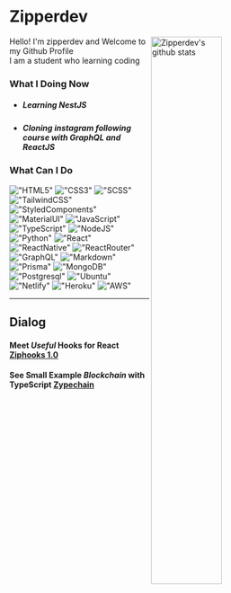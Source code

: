 # Zipperdev

<img align="right" alt="Zipperdev's github stats" width="50%" src="https://github-readme-stats.vercel.app/api?username=zipperdev&show_icons=true">

Hello! I'm zipperdev and Welcome to my Github Profile<br/>
I am a student who learning coding

### What I Doing Now
- ##### Learning NestJS
- ##### Cloning instagram following course with GraphQL and ReactJS

### What Can I Do

!["HTML5"](https://img.shields.io/badge/HTML5-E34F26?style=round&logo=html5&logoColor=white&logoWidth=20)
!["CSS3"](https://img.shields.io/badge/CSS3-1572B6?style=round&logo=css3&logoColor=white&logoWidth=20)
!["SCSS"](https://img.shields.io/badge/Sass-CC6699?style=round&logo=sass&logoColor=white&logoWidth=20)
!["TailwindCSS"](https://img.shields.io/badge/Tailwind_CSS-38B2AC?style=round&logo=tailwind-css&logoColor=white&logoWidth=20)
!["StyledComponents"](https://img.shields.io/badge/styled--components-DB7093?style=round&logo=styled-components&logoColor=white&logoWidth=20)
!["MaterialUI"](https://img.shields.io/badge/Material--UI-0081CB?style=round&logo=material-ui&logoColor=white&logoWidth=20)
!["JavaScript"](https://img.shields.io/badge/JavaScript-323330?style=round&logo=javascript&logoColor=F7DF1E&logoWidth=20)
!["TypeScript"](https://img.shields.io/badge/TypeScript-323330?style=round&logo=typescript&logoColor=3178C6&logoWidth=20)
!["NodeJS"](https://img.shields.io/badge/Node.js-43853D?style=round&logo=node.js&logoColor=white&logoWidth=20)
!["Python"](https://img.shields.io/badge/Python-14354C?style=round&logo=python&logoColor=white&logoWidth=20)
!["React"](https://img.shields.io/badge/React-20232A?style=round&logo=react&logoColor=61DAFB&logoWidth=20)
!["ReactNative"](https://img.shields.io/badge/React_Native-20232A?style=round&logo=react&logoColor=61DAFB&logoWidth=20)
!["ReactRouter"](https://img.shields.io/badge/React_Router-CA4245?style=round&logo=react-router&logoColor=white&logoWidth=20)
!["GraphQL"](https://img.shields.io/badge/GraphQL-E10098?style=round&logo=graphql&logoColor=white&logoWidth=20)
!["Markdown"](https://img.shields.io/badge/Markdown-000000?style=round&logo=markdown&logoColor=white&logoWidth=20)
!["Prisma"](https://img.shields.io/badge/Prisma-0C344B?style=round&logo=prisma&logoColor=white&logoWidth=20)
!["MongoDB"](https://img.shields.io/badge/MongoDB-4EA94B?style=round&logo=mongodb&logoColor=white&logoWidth=20)
!["Postgresql"](https://img.shields.io/badge/PostgreSQL-316192?style=round&logo=postgresql&logoColor=white&logoWidth=20)
!["Ubuntu"](https://img.shields.io/badge/Ubuntu-E95420?style=round&logo=ubuntu&logoColor=white&logoWidth=20)
!["Netlify"](https://img.shields.io/badge/Netlify-00C7B7?style=round&logo=netlify&logoColor=white&logoWidth=20)
!["Heroku"](https://img.shields.io/badge/Heroku-430098?style=round&logo=heroku&logoColor=white&logoWidth=20)
!["AWS"](https://img.shields.io/badge/Amazon_AWS-232F3E?style=round&logo=amazon-aws&logoColor=white&logoWidth=20)

___

## Dialog

#### Meet _Useful_ Hooks for React <a href="https://www.npmjs.com/org/ziphooks" target="_blank">Ziphooks 1.0<a/>
#### See Small Example _Blockchain_ with TypeScript <a href="https://github.com/zipperdev/zypechain" target="_blank">Zypechain<a/>

